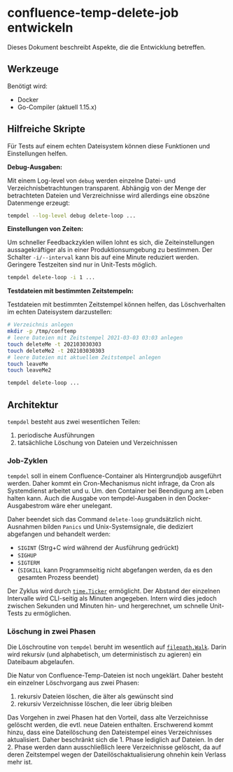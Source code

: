 # confluence-temp-delete-job entwickeln

Dieses Dokument beschreibt Aspekte, die die Entwicklung betreffen.

## Werkzeuge

Benötigt wird:

- Docker
- Go-Compiler (aktuell 1.15.x)

## Hilfreiche Skripte

Für Tests auf einem echten Dateisystem können diese Funktionen und Einstellungen helfen.

**Debug-Ausgaben:**

Mit einem Log-level von `debug` werden einzelne Datei- und Verzeichnisbetrachtungen transparent. Abhängig von der Menge der betrachteten Dateien und Verzreichnisse wird allerdings eine obszöne Datenmenge erzeugt:

```bash
tempdel --log-level debug delete-loop ...
```

**Einstellungen von Zeiten:**

Um schneller Feedbackzyklen willen lohnt es sich, die Zeiteinstellungen aussagekräftiger als in einer Produktionsumgebung zu bestimmen. Der Schalter `-i/--interval` kann bis auf eine Minute reduziert werden. Geringere Testzeiten sind nur in Unit-Tests möglich.

```bash
tempdel delete-loop -i 1 ...
```

**Testdateien mit bestimmten Zeitstempeln:**

Testdateien mit bestimmten Zeitstempel können helfen, das Löschverhalten im echten Dateisystem darzustellen:

```bash
# Verzeichnis anlegen
mkdir -p /tmp/conftemp
# leere Dateien mit Zeitstempel 2021-03-03 03:03 anlegen
touch deleteMe -t 202103030303
touch deleteMe2 -t 202103030303
# leere Dateien mit aktuellem Zeitstempel anlegen
touch leaveMe
touch leaveMe2

tempdel delete-loop ...
```

## Architektur

`tempdel` besteht aus zwei wesentlichen Teilen:

1. periodische Ausführungen
1. tatsächliche Löschung von Dateien und Verzeichnissen

### Job-Zyklen

`tempdel` soll in einem Confluence-Container als Hintergrundjob ausgeführt werden. Daher kommt ein Cron-Mechanismus nicht infrage, da Cron als Systemdienst arbeitet und u. Um. den Container bei Beendigung am Leben halten kann. Auch die Ausgabe von tempdel-Ausgaben in den Docker-Ausgabestrom wäre eher unelegant.

Daher beendet sich das Command `delete-loop` grundsätzlich nicht. Ausnahmen bilden `Panics` und Unix-Systemsignale, die dediziert abgefangen und behandelt werden:
- `SIGINT` (Strg+C wird während der Ausführung gedrückt)
- `SIGHUP`
- `SIGTERM`
- (`SIGKILL` kann Programmseitig nicht abgefangen werden, da es den gesamten Prozess beendet)

Der Zyklus wird durch [`time.Ticker`](https://golang.org/pkg/time/#Ticker) ermöglicht. Der Abstand der einzelnen Intervalle wird CLI-seitig als Minuten angegeben. Intern wird dies jedoch zwischen Sekunden und Minuten hin- und hergerechnet, um schnelle Unit-Tests zu ermöglichen.

### Löschung in zwei Phasen

Die Löschroutine von `tempdel` beruht im wesentlich auf [`filepath.Walk`](https://golang.org/pkg/path/filepath/#Walk). Darin wird rekursiv (und alphabetisch, um deterministisch zu agieren) ein Dateibaum abgelaufen.

Die Natur von Confluence-Temp-Dateien ist noch ungeklärt. Daher besteht ein einzelner Löschvorgang aus zwei Phasen:

1. rekursiv Dateien löschen, die älter als gewünscht sind
1. rekursiv Verzeichnisse löschen, die leer übrig bleiben

Das Vorgehen in zwei Phasen hat den Vorteil, dass alte Verzeichnisse gelöscht werden, die evtl. neue Dateien enthalten. Erschwerend kommt hinzu, dass eine Dateilöschung den Dateistempel eines Verzeichnisses aktualisiert. Daher beschränkt sich die 1. Phase lediglich auf Dateien. In der 2. Phase werden dann ausschließlich leere Verzeichnisse gelöscht, da auf deren Zeitstempel wegen der Dateilöschaktualisierung ohnehin kein Verlass mehr ist.